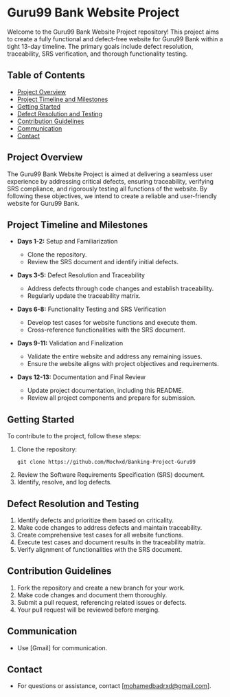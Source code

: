 # Guru99 Bank Website Project

Welcome to the Guru99 Bank Website Project repository! This project aims to create a fully functional and defect-free website for Guru99 Bank within a tight 13-day timeline. The primary goals include defect resolution, traceability, SRS verification, and thorough functionality testing.

## Table of Contents

- [Project Overview](#project-overview)
- [Project Timeline and Milestones](#project-timeline-and-milestones)
- [Getting Started](#getting-started)
- [Defect Resolution and Testing](#defect-resolution-and-testing)
- [Contribution Guidelines](#contribution-guidelines)
- [Communication](#communication)
- [Contact](#contact)

## Project Overview

The Guru99 Bank Website Project is aimed at delivering a seamless user experience by addressing critical defects, ensuring traceability, verifying SRS compliance, and rigorously testing all functions of the website. By following these objectives, we intend to create a reliable and user-friendly website for Guru99 Bank.

## Project Timeline and Milestones

- **Days 1-2:** Setup and Familiarization
  - Clone the repository.
  - Review the SRS document and identify initial defects.

- **Days 3-5:** Defect Resolution and Traceability
  - Address defects through code changes and establish traceability.
  - Regularly update the traceability matrix.

- **Days 6-8:** Functionality Testing and SRS Verification
  - Develop test cases for website functions and execute them.
  - Cross-reference functionalities with the SRS document.

- **Days 9-11:** Validation and Finalization
  - Validate the entire website and address any remaining issues.
  - Ensure the website aligns with project objectives and requirements.

- **Days 12-13:** Documentation and Final Review
  - Update project documentation, including this README.
  - Review all project components and prepare for submission.

## Getting Started

To contribute to the project, follow these steps:

1. Clone the repository:
   ```shell
   git clone https://github.com/Mochxd/Banking-Project-Guru99
2. Review the Software Requirements Specification (SRS) document.
3. Identify, resolve, and log defects.

## Defect Resolution and Testing
1. Identify defects and prioritize them based on criticality.
2. Make code changes to address defects and maintain traceability.
3. Create comprehensive test cases for all website functions.
4. Execute test cases and document results in the traceability matrix.
5. Verify alignment of functionalities with the SRS document.

## Contribution Guidelines
1. Fork the repository and create a new branch for your work.
2. Make code changes and document them thoroughly.
3. Submit a pull request, referencing related issues or defects.
4. Your pull request will be reviewed before merging.

## Communication
- Use [Gmail] for communication.

## Contact
- For questions or assistance, contact [mohamedbadrxd@gmail.com].
